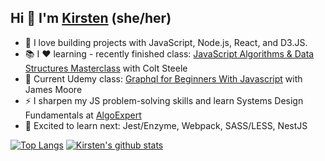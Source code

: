 ## Hi 👋 I'm [Kirsten](https://lululand.github.io/a2lulu/) (she/her)

- 🔨 I love building projects with JavaScript, Node.js, React, and D3.JS.
- 📚 I ❤️ learning - recently finished class: [JavaScript Algorithms & Data Structures Masterclass](https://www.udemy.com/course/js-algorithms-and-data-structures-masterclass/) with Colt Steele
- 👀 Current Udemy class: [Graphql for Beginners With Javascript](https://www.udemy.com/course/graphql-for-beginners-with-javascript/) with James Moore
- ⚡ I sharpen my JS problem-solving skills and learn Systems Design Fundamentals at [AlgoExpert](https://www.algoexpert.io/questions)  
- 🔭 Excited to learn next: Jest/Enzyme, Webpack, SASS/LESS, NestJS
  


[![Top Langs](https://github-readme-stats.vercel.app/api/top-langs/?username=lululand&layout=compact)](https://github.com/lululand/github-readme-stats)
[![Kirsten's github stats](https://github-readme-stats.vercel.app/api?username=lululand&show_icons=true&theme=cobalt&count_private=true&hide=stars,issues)](https://github.com/lululand/github-readme-stats)

<!--
**lululand/lululand** is a ✨ _special_ ✨ repository because its `README.md` (this file) appears on your GitHub profile.

&hide=stars,commits,prs,issues,contribs

Here are some ideas to get you started:

- 🔭 I’m currently working on ...
- 🌱 I’m currently learning ...
- 👯 I’m looking to collaborate on ...
- 🤔 I’m looking for help with ...
- 💬 Ask me about ...
- 📫 How to reach me: ...
- 😄 Pronouns: ...
- ⚡ Fun fact: ...

Hi, I'm Bobby!
🔭 I’m a product manager at GitHub
🌈 trying to make development more social and inclusive

I’m currently learning:
🌱 about climate change, grid infrastructure, and carbon sequestration
🖨 about the history of free software
🍜 and I'm always trying to up my cooking game

I'm currently reading:
📚 Americanah (by Chimamanda Ngozi Adichie)
🔮 Seeing Like a State (by James C. Scott)

Ask me about:
⚙️ product management
🤓 science fiction
🏖 my lifelong quest for the perfect beach

Get in touch:
💌 if you have feedback about GitHub profiles, identity, or your OSS experience, send me an email – I'd love to chat.
❇️ if you have personal feedback for me, drop it here. Anonymous submissions are okay.
-->
